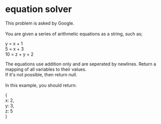 # equation solver
This problem is asked by Google.<br><br>
You are given a series of arithmetic equations as a string, such as;<br>

y = x + 1<br>
5 = x + 3<br>
10 = z + y + 2<br>

The equations use addition only and are seperated by newlines. Return a mapping of all variables to their values.<br>
If it's not possible, then return null.<br><br>
In this example, you should return:<br>

{<br>
	x: 2,<br>
	y: 3,<br>
	z: 5<br>
}
